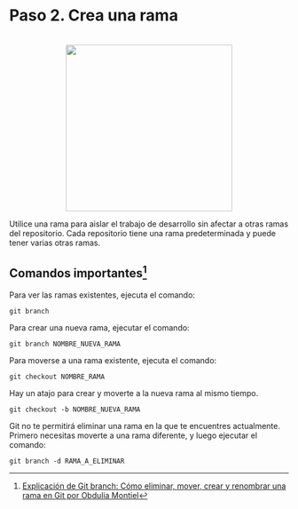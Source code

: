 # Paso 2. Crea una rama

<div align="center">
  </br>
	<img src="https://ik.imagekit.io/gdgjaen/charlas/open-source-2021/git-crear-rama_7oXZIjj-mI.png" height="300px"/>
</div>

Utilice una rama para aislar el trabajo de desarrollo sin afectar a otras ramas del repositorio. Cada repositorio tiene una rama predeterminada y puede tener varias otras ramas. 

## Comandos importantes[^1]

Para ver las ramas existentes, ejecuta el comando:

```shell
git branch
```

Para crear una nueva rama, ejecutar el comando:

```shell
git branch NOMBRE_NUEVA_RAMA
```

Para moverse a una rama existente, ejecuta el comando:

```shell
git checkout NOMBRE_RAMA
```

Hay un atajo para crear y moverte a la nueva rama al mismo tiempo.

```shell
git checkout -b NOMBRE_NUEVA_RAMA
```

Git no te permitirá eliminar una rama en la que te encuentres actualmente. Primero necesitas moverte a una rama diferente, y luego ejecutar el comando:

```shell
git branch -d RAMA_A_ELIMINAR
```

[^1]: [Explicación de Git branch: Cómo eliminar, mover, crear y renombrar una rama en Git por Obdulia Montiel](https://www.freecodecamp.org/espanol/news/explicacion-de-la-rama-de-gi-como-eliminar/#cambiar-de-rama)

